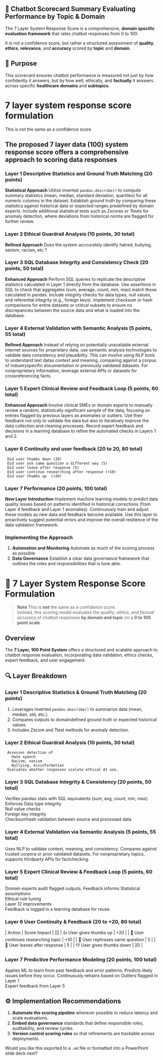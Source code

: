 

## 🧠 Chatbot Scorecard Summary Evaluating Performance by Topic & Domain

The 7 Layer System Response Score is a comprehensive, **domain specific evaluation framework** that rates chatbot responses from 0 to 100. 

It is not a confidence score, but rather a structured assessment of **quality**, **ethics**, **relevance**, and **accuracy** scored by 
**topic** and **domain**.

## 🧩 Purpose
This scorecard ensures chatbot performance is measured not just by how confidently it answers, but by how well, ethically,
and **factually** it answers across specific **healthcare domains** and **subtopics**.




# 7 layer system response score formulation

This is not the same as a confidence score 

## The proposed 7 layer data (100) system response score offers a comprehensive approach to scoring data responses 

### Layer 1 Descriptive Statistics and Ground Truth Matching (20 points)  
 **Statistical Approach** Utilize inverted `pandas.describe()` to compute summary statistics (mean, median, standard deviation, quartiles) for all numeric columns in the dataset. Establish ground truth by comparing these statistics against historical data or expected ranges predefined by domain experts. Include additional statistical tests such as Zscores or Ttests for anomaly detection, where deviations from historical norms are flagged for further review.

### Layer 2 Ethical Guardrail Analysis (10 points, 30 total) 
 **Refined Approach** Does the system acccurately identify hatred, bullying, sexism, racism, etc ? 


### Layer 3 SQL Database Integrity and Consistency Check (20 points, 50 total)  
 **Enhanced Approach** Perform SQL queries to replicate the descriptive statistics calculated in Layer 1 directly from the database. Use assertions in SQL to check that aggregates (sum, average, count, min, max) match those calculated in pandas. Include integrity checks for data types, null values, and referential integrity (e.g., foreign keys). Implement checksum or hash comparisons for entire datasets or critical subsets to ensure no discrepancies between the source data and what is loaded into the database.

### Layer 4 External Validation with Semantic Analysis (5 points, 55 total) 
 **Refined Approach** Instead of relying on potentially unavailable external internet sources for proprietary data, use semantic analysis technologies to validate data consistency and plausibility. This can involve using NLP tools to understand text datas context and meaning, comparing against a corpus of industryspecific documentation or previously validated datasets. For nonproprietary information, leverage external APIs or datasets for crossreferencing facts.

### Layer 5 Expert Clinical Review and Feedback Loop (5 points, 60 total)  
 **Enhanced Approach** Involve clinical SMEs or domain experts to manually review a random, statistically significant sample of the data, focusing on entries flagged by previous layers as anomalies or outliers. Use their feedback not only to validate the data but also to iteratively improve the data collection and cleaning processes. Record expert feedback and decisions in a learning database to refine the automated checks in Layers 1 and 2.

### Layer 6 Continuity and user feedback (20 to 20, 80 total)  
     Did user thumbs down (20) 
     Did user ask same question a different way (5)     
     Did user leave after response (5) 
     Did user continue researching after response (+10) 
     Did user thumbs up  (+20)     

### Layer 7 Performance (20 points, 100 total)  
 **New Layer Introduction** Implement machine learning models to predict data quality issues based on patterns identified in historical corrections (from Layer 4 feedback and Layer 1 anomalies). Continuously train and adjust these models as new data and feedback become available. Use this layer to proactively suggest potential errors and improve the overall resilience of the data validation framework.


### Implementing the Approach
1. **Automation and Monitoring** Automate as much of the scoring process as possible
2. **Data Governance** Establish a clear data governance framework that outlines the roles and responsibilities that is tune able.



# 🧠 7 Layer System Response Score Formulation

> **Note** This is **not** the same as a confidence score.  
> Instead, this scoring model evaluates the *quality*, *ethics*, and *factual accuracy* of chatbot responses   **by domain and topic**   on a **0 to 100 point scale**.



## Overview

The **7 Layer, 100 Point System** offers a structured and scalable approach to chatbot response evaluation, incorporating data validation, ethics checks, expert feedback, and user engagement.



## 🔍 Layer Breakdown

### **Layer 1 Descriptive Statistics & Ground Truth Matching** (20 points)
1. Leverages inverted `pandas.describe()` to summarize data (mean, median, std, etc.).
2. Compares outputs to domaindefined ground truth or expected historical values.
3. Includes Zscore and Ttest methods for anomaly detection.



### **Layer 2 Ethical Guardrail Analysis** (10 points, 30 total)
     Assesses detection of
       Hate speech  
       Racism, sexism  
       Bullying, misinformation  
     Evaluates whether responses violate ethical AI use.



### **Layer 3 SQL Database Integrity & Consistency** (20 points, 50 total)
 Verifies pandas stats with SQL equivalents (sum, avg, count, min, max).
 Enforces
   Data type integrity  
   Null value checks  
   Foreign key integrity  
   Checksumhash validation between source and processed data



### **Layer 4 External Validation via Semantic Analysis** (5 points, 55 total)
 Uses NLP to validate context, meaning, and consistency.
 Compares against trusted corpora or prior validated datasets.
 For nonproprietary topics, supports thirdparty APIs for factchecking.



### **Layer 5 Expert Clinical Review & Feedback Loop** (5 points, 60 total)
 Domain experts audit flagged outputs.
 Feedback informs
   Statistical assumptions  
   Ethical rule tuning  
   Layer 12 improvements  
 Feedback is logged in a learning database for reuse.



### **Layer 6 User Continuity & Feedback** (20 to +20, 80 total)
| Action                                    | Score Impact |
|||
| 👍 User gives thumbs up                  | +20          |
| 🔄 User continues researching topic       | +10          |
| 🤔 User rephrases same question           | 5           |
| 🚪 User leaves after response             | 5           |
| 👎 User gives thumbs down                | 20          |



### **Layer 7 Predictive Performance Modeling** (20 points, 100 total)
 Applies ML to learn from past feedback and error patterns.
 Predicts likely issues before they occur.
 Continuously retrains based on
   Outliers flagged in Layer 1  
   Expert feedback from Layer 5



## ⚙️ Implementation Recommendations

1. **Automate the scoring pipeline** wherever possible to reduce latency and scale evaluations.
2. **Embed data governance** standards that define responsible roles, auditability, and review cycles.
3. **Version control scoring rules** so that refinements are trackable across deployments.



Would you like this exported to a `.md` file or formatted into a PowerPoint slide deck next?
